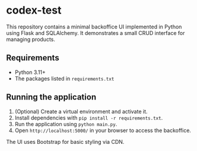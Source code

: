# codex-test

This repository contains a minimal backoffice UI implemented in Python using Flask and SQLAlchemy. It demonstrates a small CRUD interface for managing products.

## Requirements

- Python 3.11+
- The packages listed in `requirements.txt`

## Running the application

1. (Optional) Create a virtual environment and activate it.
2. Install dependencies with `pip install -r requirements.txt`.
3. Run the application using `python main.py`.
4. Open `http://localhost:5000/` in your browser to access the backoffice.

The UI uses Bootstrap for basic styling via CDN.
